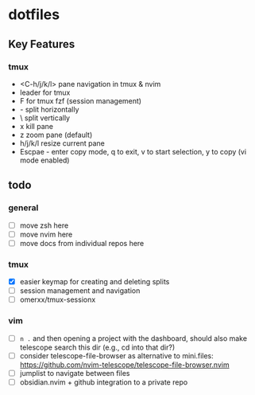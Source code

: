 # dotfiles

## Key Features

### tmux

- <C-h/j/k/l> pane navigation in tmux & nvim
- <C-a> leader for tmux
- <C-a>F for tmux fzf (session management)
- <C-a>- split horizontally
- <C-a>\ split vertically
- <C-a>x kill pane
- <C-a>z zoom pane (default)
- <C-a>h/j/k/l resize current pane
- <C-a>Escpae - enter copy mode, q to exit, v to start selection, y to copy (vi mode enabled)

## todo

### general

- [ ] move zsh here
- [ ] move nvim here
- [ ] move docs from individual repos here

### tmux

- [x] easier keymap for creating and deleting splits
- [ ] session management and navigation
- [ ] omerxx/tmux-sessionx

### vim

- [ ] `n .` and then opening a project with the dashboard, should also make telescope search this
      dir (e.g., cd into that dir?)
- [ ] consider telescope-file-browser as alternative to mini.files:
      https://github.com/nvim-telescope/telescope-file-browser.nvim
- [ ] jumplist to navigate between files
- [ ] obsidian.nvim + github integration to a private repo
